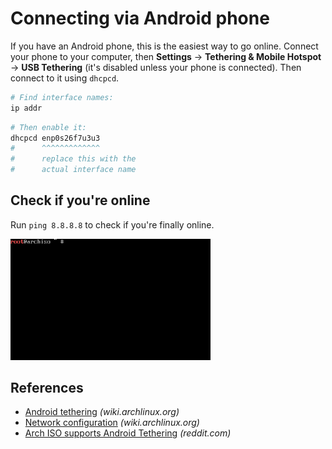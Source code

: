 # Connecting via Android phone

If you have an Android phone, this is the easiest way to go online. Connect your phone to your computer, then **Settings** → **Tethering & Mobile Hotspot** → **USB Tethering** (it's disabled unless your phone is connected). Then connect to it using `dhcpcd`.

```sh
# Find interface names:
ip addr
```

```sh
# Then enable it:
dhcpcd enp0s26f7u3u3
#      ^^^^^^^^^^^^^
#      replace this with the
#      actual interface name
```

## Check if you're online

Run `ping 8.8.8.8` to check if you're finally online.

<img width='320' src='./images/online-ping.gif'>

## References

- [Android tethering](https://wiki.archlinux.org/index.php/Android_tethering) _(wiki.archlinux.org)_
- [Network configuration](https://wiki.archlinux.org/index.php/Network_configuration) _(wiki.archlinux.org)_
- [Arch ISO supports Android Tethering](https://www.reddit.com/r/archlinux/comments/2v8k8o/the_arch_iso_supports_android_usb_tethering/) _(reddit.com)_
